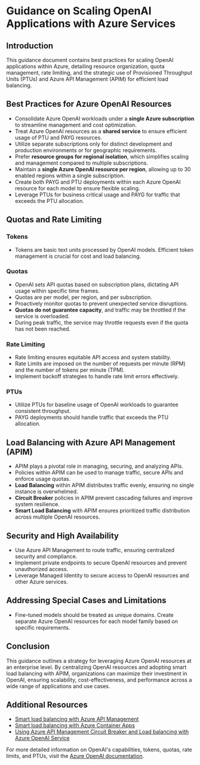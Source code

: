 # Guidance on Scaling OpenAI Applications with Azure Services

## Introduction

This guidance document contains best practices for scaling OpenAI applications within Azure, detailing resource organization, quota management, rate limiting, and the strategic use of Provisioned Throughput Units (PTUs) and Azure API Management (APIM) for efficient load balancing.

## Best Practices for Azure OpenAI Resources

- Consolidate Azure OpenAI workloads under a **single Azure subscription** to streamline management and cost optimization.
- Treat Azure OpenAI resources as a **shared service** to ensure efficient usage of PTU and PAYG resources.
- Utilize separate subscriptions only for distinct development and production environments or for geographic requirements.
- Prefer **resource groups for regional isolation**, which simplifies scaling and management compared to multiple subscriptions.
- Maintain a **single Azure OpenAI resource per region**, allowing up to 30 enabled regions within a single subscription.
- Create both PAYG and PTU deployments within each Azure OpenAI resource for each model to ensure flexible scaling.
- Leverage PTUs for business critical usage and PAYG for traffic that exceeds the PTU allocation.

## Quotas and Rate Limiting

### Tokens
- Tokens are basic text units processed by OpenAI models. Efficient token management is crucial for cost and load balancing.

### Quotas
- OpenAI sets API quotas based on subscription plans, dictating API usage within specific time frames.
- Quotas are per model, per region, and per subscription.
- Proactively monitor quotas to prevent unexpected service disruptions.
- **Quotas do not guarantee capacity**, and traffic may be throttled if the service is overloaded. 
- During peak traffic, the service may throttle requests even if the quota has not been reached.

### Rate Limiting
- Rate limiting ensures equitable API access and system stability. 
- Rate Limits are imposed on the number of requests per minute (RPM) and the number of tokens per minute (TPM).
- Implement backoff strategies to handle rate limit errors effectively.

### PTUs
- Utilize PTUs for baseline usage of OpenAI workloads to guarantee consistent throughput.
- PAYG deployments should handle traffic that exceeds the PTU allocation.

## Load Balancing with Azure API Management (APIM)

- APIM plays a pivotal role in managing, securing, and analyzing APIs.
- Policies within APIM can be used to manage traffic, secure APIs and enforce usage quotas.
- **Load Balancing** within APIM distributes traffic evenly, ensuring no single instance is overwhelmed.
- **Circuit Breaker** policies in APIM prevent cascading failures and improve system resilience.
- **Smart Load Balancing** with APIM ensures prioritized traffic distribution across multiple OpenAI resources.

## Security and High Availability

- Use Azure API Management to route traffic, ensuring centralized security and compliance.
- Implement private endpoints to secure OpenAI resources and prevent unauthorized access.
- Leverage Managed Identity to secure access to OpenAI resources and other Azure services.

## Addressing Special Cases and Limitations

- Fine-tuned models should be treated as unique domains. Create separate Azure OpenAI resources for each model family based on specific requirements.

## Conclusion

This guidance outlines a strategy for leveraging Azure OpenAI resources at an enterprise level. By centralizing OpenAI resources and adopting smart load balancing with APIM, organizations can maximize their investment in OpenAI, ensuring scalability, cost-effectiveness, and performance across a wide range of applications and use cases. 

## Additional Resources

- [Smart load balancing with Azure API Management](https://github.com/Azure-Samples/openai-apim-lb)
- [Smart load balancing with Azure Container Apps](https://github.com/Azure-Samples/openai-aca-lb)
- [Using Azure API Management Circuit Breaker and Load balancing with Azure OpenAI Service](https://techcommunity.microsoft.com/t5/fasttrack-for-azure/using-azure-api-management-circuit-breaker-and-load-balancing/ba-p/4041003)

For more detailed information on OpenAI's capabilities, tokens, quotas, rate limits, and PTUs, visit the [Azure OpenAI documentation](https://docs.microsoft.com/en-us/azure/cognitive-services/openai/).
